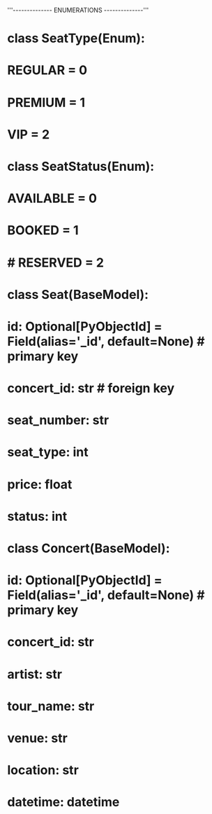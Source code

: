 '''--------------  ENUMERATIONS --------------'''
# class SeatType(Enum):
#     REGULAR = 0
#     PREMIUM = 1
#     VIP = 2

# class SeatStatus(Enum):
#     AVAILABLE = 0
#     BOOKED = 1
#     # RESERVED = 2


# class Seat(BaseModel):
#     id: Optional[PyObjectId] = Field(alias='_id', default=None) # primary key
#     concert_id: str # foreign key
#     seat_number: str
#     seat_type: int
#     price: float
#     status: int

# class Concert(BaseModel):
#     id: Optional[PyObjectId] = Field(alias='_id', default=None) # primary key
#     concert_id: str
#     artist: str
#     tour_name: str
#     venue: str
#     location: str
#     datetime: datetime